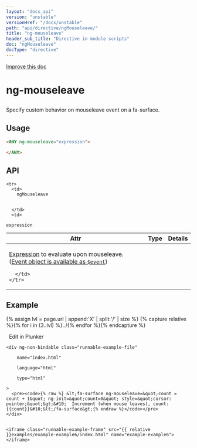 ```yaml
---
layout: "docs_api"
version: "unstable"
versionHref: "/docs/unstable"
path: "api/directive/ngMouseleave/"
title: "ng-mouseleave"
header_sub_title: "Directive in module scripts"
doc: "ngMouseleave"
docType: "directive"
---
```


<div class="improve-docs">
  <a href='https://github.com/Famous/famous-angular/edit/master/src/scripts/directives/fa-input.js#L450'>
    Improve this doc
  </a>
</div>





<h1 class="api-title">

  ng-mouseleave



</h1>





Specify custom behavior on mouseleave event on a fa-surface.






  
<h2 id="usage">Usage</h2>
  
```html
<ANY ng-mouseleave="expression">

</ANY>
```
  
  
<h2 id="api" style="clear:both;">API</h2>

<table class="table" style="margin:0;">
  <thead>
    <tr>
      <th>Attr</th>
      <th>Type</th>
      <th>Details</th>
    </tr>
  </thead>
  <tbody>
    
    <tr>
      <td>
        ngMouseleave
        
        
      </td>
      <td>
        
  <code>expression</code>
      </td>
      <td>
        <p><a href="guide/expression">Expression</a> to evaluate upon
mouseleave. (<a href="guide/expression#-event-">Event object is available as <code>$event</code></a>)</p>

        
      </td>
    </tr>
    
  </tbody>
</table>

  

  



<h2 id="example">Example</h2><p>

{% assign lvl = page.url | append:'X' | split:'/' | size %}
{% capture relative %}{% for i in (3..lvl) %}../{% endfor %}{% endcapture %}

<div>
  <a ng-click="openPlunkr('{{ relative }}examples/example-example6')" class="btn pull-right">
    <i class="glyphicon glyphicon-edit">&nbsp;</i>
    Edit in Plunker</a>
  <div class="runnable-example" path="examples/example-example6"
      
  >

   
    <div ng-non-bindable class="runnable-example-file"
      
        name="index.html"
      
        language="html"
      
        type="html"
      
    >
      <pre><code>{% raw %} &lt;fa-surface ng-mouseleave=&quot;count = count + 1&quot; ng-init=&quot;count=0&quot; style=&quot;cursor: pointer;&quot;&gt;&#10;  Increment (when mouse leaves), count: {{count}}&#10;&lt;/fa-surface&gt;{% endraw %}</code></pre>
    </div>
  

    <iframe class="runnable-example-frame" src="{{ relative }}examples/example-example6/index.html" name="example-example6"></iframe>
  </div>
</div>


</p>



